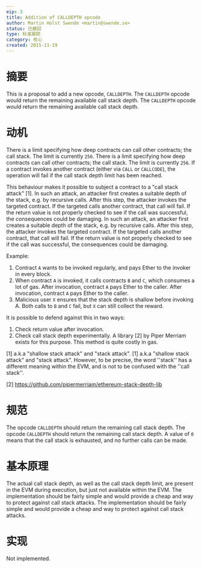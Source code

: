 ```yaml
---
eip: 3
title: Addition of CALLDEPTH opcode
author: Martin Holst Swende <martin@swende.se>
status: 已撤回
type: 标准跟踪
category: 核心
created: 2015-11-19
---
```


# 摘要

This is a proposal to add a new opcode, `CALLDEPTH`. The `CALLDEPTH` opcode would return the remaining available call stack depth. The `CALLDEPTH` opcode would return the remaining available call stack depth.

# 动机

There is a limit specifying how deep contracts can call other contracts; the call stack. The limit is currently `256`. There is a limit specifying how deep contracts can call other contracts; the call stack. The limit is currently `256`. If a contract invokes another contract (either via `CALL` or `CALLCODE`), the operation will fail if the call stack depth limit has been reached.

This behaviour makes it possible to subject a contract to a "call stack attack" [1]. In such an attack, an attacker first creates a suitable depth of the stack, e.g. by recursive calls. After this step, the attacker invokes the targeted contract. If the targeted calls another contract, that call will fail. If the return value is not properly checked to see if the call was successful, the consequences could be damaging. In such an attack, an attacker first creates a suitable depth of the stack, e.g. by recursive calls. After this step, the attacker invokes the targeted contract. If the targeted calls another contract, that call will fail. If the return value is not properly checked to see if the call was successful, the consequences could be damaging.

Example:

1. Contract `A` wants to be invoked regularly, and pays Ether to the invoker in every block.
2. When contract `A` is invoked, it calls contracts `B` and `C`, which consumes a lot of gas. After invocation, contract `A` pays Ether to the caller. After invocation, contract `A` pays Ether to the caller.
3. Malicious user `X` ensures that the stack depth is shallow before invoking A. Both calls to `B` and `C` fail, but `X` can still collect the reward.

It is possible to defend against this in two ways:

1. Check return value after invocation.
2. Check call stack depth experimentally. A library [2] by Piper Merriam exists for this purpose. This method is quite costly in gas.


[1] a.k.a "shallow stack attack" and "stack attack". [1] a.k.a "shallow stack attack" and "stack attack". However, to be precise, the word ''stack'' has a different meaning within the EVM, and is not to be confused with the ''call stack''.

[2] https://github.com/pipermerriam/ethereum-stack-depth-lib

# 规范

The opcode `CALLDEPTH` should return the remaining call stack depth. The opcode `CALLDEPTH` should return the remaining call stack depth. A value of `0` means that the call stack is exhausted, and no further calls can be made.

# 基本原理

The actual call stack depth, as well as the call stack depth limit, are present in the EVM during execution, but just not available within the EVM. The implementation should be fairly simple and would provide a cheap and way to protect against call stack attacks. The implementation should be fairly simple and would provide a cheap and way to protect against call stack attacks.

# 实现

Not implemented.
